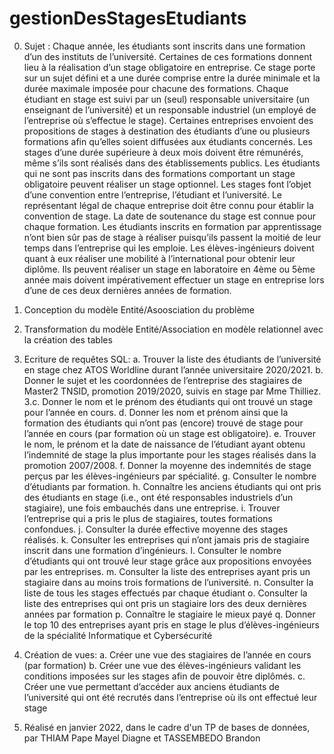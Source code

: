 # gestionDesStagesEtudiants
0. Sujet : Chaque année, les étudiants sont inscrits dans une formation d’un des instituts de l’université. 
Certaines de ces formations donnent lieu à la réalisation d’un stage obligatoire en entreprise. Ce 
stage porte sur un sujet défini et a une durée comprise entre la durée minimale et la durée maximale 
imposée pour chacune des formations. Chaque étudiant en stage est suivi par un (seul) responsable 
universitaire (un enseignant de l’université) et un responsable industriel (un employé de l’entreprise 
où s’effectue le stage). Certaines entreprises envoient des propositions de stages à destination des 
étudiants d’une ou plusieurs formations afin qu’elles soient diffusées aux étudiants concernés. Les 
stages d’une durée supérieure à deux mois doivent être rémunérés, même s’ils sont réalisés dans 
des établissements publics. Les étudiants qui ne sont pas inscrits dans des formations comportant 
un stage obligatoire peuvent réaliser un stage optionnel. Les stages font l’objet d’une convention 
entre l’entreprise, l’étudiant et l’université. Le représentant légal de chaque entreprise doit être 
connu pour établir la convention de stage. La date de soutenance du stage est connue pour chaque 
formation. Les étudiants inscrits en formation par apprentissage n’ont bien sûr pas de stage à réaliser 
puisqu’ils passent la moitié de leur temps dans l’entreprise qui les emploie. Les élèves-ingénieurs 
doivent quant à eux réaliser une mobilité à l’international pour obtenir leur diplôme. Ils peuvent 
réaliser un stage en laboratoire en 4ème ou 5ème année mais doivent impérativement effectuer un stage 
en entreprise lors d’une de ces deux dernières années de formation.

1. Conception du modèle Entité/Asoosciation du problème

2. Transformation du modèle Entité/Association en modèle relationnel avec la création des tables

3. Ecriture de requêtes SQL:
a. Trouver la liste des étudiants de l’université en stage chez ATOS Worldline durant 
l’année universitaire 2020/2021.
b. Donner le sujet et les coordonnées de l’entreprise des stagiaires de Master2 TNSID, 
promotion 2019/2020, suivis en stage par Mme Thilliez. 
3.c. Donner le nom et le prénom des étudiants qui ont trouvé un stage pour l’année en cours. 
d. Donner les nom et prénom ainsi que la formation des étudiants qui n’ont pas (encore) 
trouvé de stage pour l’année en cours (par formation où un stage est obligatoire). 
e. Trouver le nom, le prénom et la date de naissance de l’étudiant ayant obtenu 
l’indemnité de stage la plus importante pour les stages réalisés dans la promotion 2007/2008. 
f. Donner la moyenne des indemnités de stage perçus par les élèves-ingénieurs par spécialité.
g. Consulter le nombre d’étudiants par formation. 
h. Connaître les anciens étudiants qui ont pris des étudiants en stage (i.e., ont été responsables industriels d’un stagiaire), une fois embauchés dans une entreprise. 
i. Trouver l’entreprise qui a pris le plus de stagiaires, toutes formations confondues. 
j. Consulter la durée effective moyenne des stages réalisés. 
k. Consulter les entreprises qui n’ont jamais pris de stagiaire inscrit dans une formation 
d’ingénieurs. 
l. Consulter le nombre d’étudiants qui ont trouvé leur stage grâce aux propositions envoyées par les entreprises. 
m. Consulter la liste des entreprises ayant pris un stagiaire dans au moins trois formations de l’université.
n. Consulter la liste de tous les stages effectués par chaque étudiant
o. Consulter la liste des entreprises qui ont pris un stagiaire lors des deux dernières années par formation
p. Connaître le stagiaire le mieux payé
q. Donner le top 10 des entreprises ayant pris en stage le plus d’élèves-ingénieurs de la spécialité Informatique et Cybersécurité

4. Création de vues:
a. Créer une vue des stagiaires de l’année en cours (par formation)
b. Créer une vue des élèves-ingénieurs validant les conditions imposées sur les stages afin de pouvoir être diplômés.
c. Créer une vue permettant d’accéder aux anciens étudiants de l’université qui ont été recrutés dans l’entreprise où ils ont effectué leur stage

5. Réalisé en janvier 2022, dans le cadre d'un TP de bases de données, par THIAM Pape Mayel Diagne et TASSEMBEDO Brandon

